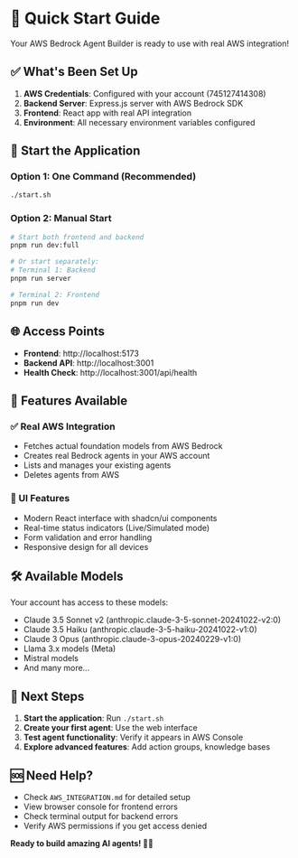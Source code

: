 # 🚀 Quick Start Guide

Your AWS Bedrock Agent Builder is ready to use with real AWS integration!

## ✅ What's Been Set Up

1. **AWS Credentials**: Configured with your account (745127414308)
2. **Backend Server**: Express.js server with AWS Bedrock SDK
3. **Frontend**: React app with real API integration
4. **Environment**: All necessary environment variables configured

## 🎯 Start the Application

### Option 1: One Command (Recommended)
```bash
./start.sh
```

### Option 2: Manual Start
```bash
# Start both frontend and backend
pnpm run dev:full

# Or start separately:
# Terminal 1: Backend
pnpm run server

# Terminal 2: Frontend
pnpm run dev
```

## 🌐 Access Points

- **Frontend**: http://localhost:5173
- **Backend API**: http://localhost:3001
- **Health Check**: http://localhost:3001/api/health

## 🔧 Features Available

### ✅ Real AWS Integration
- Fetches actual foundation models from AWS Bedrock
- Creates real Bedrock agents in your AWS account
- Lists and manages your existing agents
- Deletes agents from AWS

### 🎨 UI Features
- Modern React interface with shadcn/ui components
- Real-time status indicators (Live/Simulated mode)
- Form validation and error handling
- Responsive design for all devices

## 🛠️ Available Models

Your account has access to these models:
- Claude 3.5 Sonnet v2 (anthropic.claude-3-5-sonnet-20241022-v2:0)
- Claude 3.5 Haiku (anthropic.claude-3-5-haiku-20241022-v1:0)
- Claude 3 Opus (anthropic.claude-3-opus-20240229-v1:0)
- Llama 3.x models (Meta)
- Mistral models
- And many more...

## 🎉 Next Steps

1. **Start the application**: Run `./start.sh`
2. **Create your first agent**: Use the web interface
3. **Test agent functionality**: Verify it appears in AWS Console
4. **Explore advanced features**: Add action groups, knowledge bases

## 🆘 Need Help?

- Check `AWS_INTEGRATION.md` for detailed setup
- View browser console for frontend errors
- Check terminal output for backend errors
- Verify AWS permissions if you get access denied

**Ready to build amazing AI agents! 🤖✨**